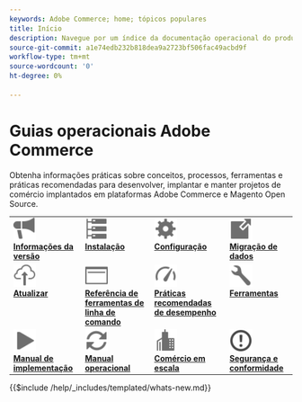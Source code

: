 ```yaml
---
keywords: Adobe Commerce; home; tópicos populares
title: Início
description: Navegue por um índice da documentação operacional do produto Adobe Commerce.
source-git-commit: a1e74edb232b818dea9a2723bf506fac49acbd9f
workflow-type: tm+mt
source-wordcount: '0'
ht-degree: 0%

---
```



# Guias operacionais Adobe Commerce

Obtenha informações práticas sobre conceitos, processos, ferramentas e práticas recomendadas para desenvolver, implantar e manter projetos de comércio implantados em plataformas Adobe Commerce e Magento Open Source.

<table>
<tr>
  <td valign="top">
    <a href="https://experienceleague.adobe.com/docs/commerce-operations/release/versions.html">
      <img alt="Informações da versão" src="../assets/icons/promote.svg" width="40" height="40"/>
    </a>
    <div>
      <a href="https://experienceleague.adobe.com/docs/commerce-operations/release/versions.html"><strong>Informações da versão</strong></a>
    </div>
  </td>
  <td valign="top">
    <a href="../installation/overview.md">
      <img alt="Instalação" src="../assets/icons/servers.svg" width="40" height="40"/>
    </a>
    <div>
      <a href="../installation/overview.md"><strong>Instalação</strong></a>
    </div>
  </td>
  <td valign="top">
    <a href="../configuration/overview.md">
      <img alt="Configuração" src="../assets/icons/settings.svg" width="40" height="40"/>
    </a>
    <div>
      <a href="../configuration/overview.md"><strong>Configuração</strong></a>
    </div>
  </td>
  <td valign="top">
    <a href="../tools/data-migration-tool/how-migration-works.md">
      <img alt="Migração de dados" src="../assets/icons/move-to.svg" width="40" height="40"/>
    </a>
    <div>
      <a href="../tools/data-migration-tool/how-migration-works.md"><strong>Migração de dados</strong></a>
    </div>
  </td>
</tr>
<tr>
  <td valign="top">
    <a href="../upgrade/overview.md">
      <img alt="Atualizar" src="../assets/icons/upload-cloud.svg" width="40" height="40"/>
    </a>
    <div>
      <a href="../upgrade/overview.md"><strong>Atualizar</strong></a>
    </div>
  </td>
  <td valign="top">
    <a href="https://experienceleague.adobe.com/docs/commerce-operations/reference/commerce.html">
       <img alt="Referência de ferramentas de linha de comando" src="../assets/icons/page-rule.svg" width="40" height="40"/>
    </a>
    <div>
      <a href="https://experienceleague.adobe.com/docs/commerce-operations/reference/commerce.html"><strong>Referência de ferramentas de linha de comando</strong></a>
    </div>
  </td>
  <td valign="top">
    <a href="../performance/overview.md">
       <img alt="Desempenho" src="../assets/icons/gauge.svg" width="40" height="40"/>
    </a>
    <div>
      <a href="../performance/overview.md"><strong>Práticas recomendadas de desempenho</strong></a>
    </div>
  </td>
  <td valign="top">
    <a href="../tools/overview.md">
       <img alt="Ferramentas" src="../assets/icons/wrench.svg" width="40" height="40"/>
    </a>
    <div>
      <a href="../tools/overview.md"><strong>Ferramentas</strong></a>
    </div>
  </td>
</tr>
<tr>
  <td valign="top">
    <a href="../implementation-playbook/overview.md">
      <img alt="Implementação" src="../assets/icons/play.svg" width="40" height="40"/>
    </a>
    <div>
      <a href="../implementation-playbook/overview.md"><strong>Manual de implementação</strong></a>
    </div>
  </td>
  <td valign="top">
    <a href="../operational-playbook/overview.md">
       <img alt="Operações" src="../assets/icons/refresh.svg" width="40" height="40"/>
    </a>
    <div>
      <a href="../operational-playbook/overview.md"><strong>Manual operacional</strong></a>
    </div>
  </td>
  <td valign="top">
    <a href="../operational-playbook/overview.md">
       <img alt="Empresa" src="../assets/icons/enterprise.svg" width="40" height="40"/>
    </a>
    <div>
      <a href="../commerce-at-scale/overview.md"><strong>Comércio em escala</strong></a>
    </div>
  </td>
  <td valign="top">
    <a href="../security-and-compliance/overview.md">
       <img alt="Empresa" src="../assets/icons/alert-circle.svg" width="40" height="40"/>
    </a>
    <div>
      <a href="../security-and-compliance/overview.md"><strong>Segurança e conformidade</strong></a>
    </div>
  </td>
</tr>
</table>

{{$include /help/_includes/templated/whats-new.md}}
